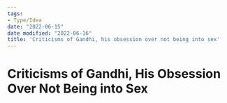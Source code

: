 ```yaml
---
tags:
- Type/Idea
date: "2022-06-15"
date modified: "2022-06-16"
title: 'Criticisms of Gandhi, his obsession over not being into sex'
---
```


# Criticisms of Gandhi, His Obsession Over Not Being into Sex
